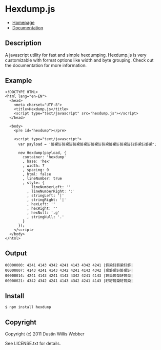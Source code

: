 # Hexdump.js

* [Homepage](https://github.com/mephux/hexdump.js)
* [Documentation](https://github.com/mephux/hexdump.js)

## Description

A javascript utility for fast and simple hexdumping. Hexdump.js is very customizable
with format options like width and byte grouping. Check out the documentation for
more information.

## Example
    
    <!DOCTYPE HTML>
    <html lang="en-EN">
      <head>
        <meta charset="UTF-8">
        <title>Hexdump.js</title>
        <script type="text/javascript" src="hexdump.js"></script>
      </head>
      
      <body>
        <pre id="hexdump"></pre>
        
        <script type="text/javascript">
          var payload = '䉁䅃䍂䉁䅃䍂䉁䅃䉁䅃䍂䉁䅃䍂䉁䅃䉁䅃䍂䉁䅃䍂䍂䉁䅃䍂䉁䅃';

          new Hexdump(payload, {
            container: 'hexdump'
            , base: 'hex'
            , width: 7
            , spacing: 0
            , html: false
            , lineNumber: true
            , style: {
                lineNumberLeft: ''
              , lineNumberRight: ':'
              , stringLeft: '|'
              , stringRight: '|'
              , hexLeft: ''
              , hexRight: ''
              , hexNull: '.g'
              , stringNull: '.'
            }
          });
        </script>
      </body>
    </html>

## Output

    00000000: 4241 4143 4342 4241 4143 4342 4241 |䉁䅃䍂䉁䅃䍂䉁|
    00000007: 4143 4241 4143 4342 4241 4143 4342 |䅃䉁䅃䍂䉁䅃䍂|
    00000014: 4241 4143 4241 4143 4342 4241 4143 |䉁䅃䉁䅃䍂䉁䅃|
    00000021: 4342 4342 4241 4143 4342 4241 4143 |䍂䍂䉁䅃䍂䉁䅃|

## Install

	$ npm install hexdump

## Copyright

Copyright (c) 2011 Dustin Willis Webber

See LICENSE.txt for details.